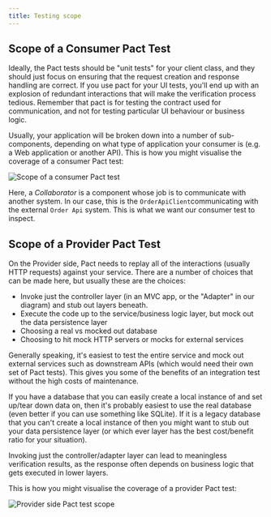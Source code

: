 ```yaml
---
title: Testing scope
---
```


## Scope of a Consumer Pact Test

Ideally, the Pact tests should be "unit tests" for your client class, and they should just focus on ensuring that the request creation and response handling are correct. If you use pact for your UI tests, you'll end up with an explosion of redundant interactions that will make the verification process tedious. Remember that pact is for testing the contract used for communication, and not for testing particular UI behaviour or business logic.

Usually, your application will be broken down into a number of sub-components, depending on what type of application your consumer is \(e.g. a Web application or another API\). This is how you might visualise the coverage of a consumer Pact test:

![Scope of a consumer Pact test](/img/consumer-test-coverage.png)

Here, a _Collaborator_ is a component whose job is to communicate with another system. In our case, this is the `OrderApiClient`communicating with the external `Order Api` system. This is what we want our consumer test to inspect.

## Scope of a Provider Pact Test

On the Provider side, Pact needs to replay all of the interactions \(usually HTTP requests\) against your service. There are a number of choices that can be made here, but usually these are the choices:

* Invoke just the controller layer \(in an MVC app, or the "Adapter" in our diagram\) and stub out layers beneath.
* Execute the code up to the service/business logic layer, but mock out the data persistence layer
* Choosing a real vs mocked out database
* Choosing to hit mock HTTP servers or mocks for external services

Generally speaking, it's easiest to test the entire service and mock out external services such as downstream APIs \(which would need their own set of Pact tests\). This gives you some of the benefits of an integration test without the high costs of maintenance. 

If you have a database that you can easily create a local instance of and set up/tear down data on, then it's probably easiest to use the real database (even better if you can use something like SQLite). If it is a legacy database that you can't create a local instance of then you might want to stub out your data persistence layer (or which ever layer has the best cost/benefit ratio for your situation).

Invoking just the controller/adapter layer can lead to meaningless verification results, as the response often depends on business logic that gets executed in lower layers.

This is how you might visualise the coverage of a provider Pact test:

![Provider side Pact test scope](/img/provider-test-coverage.png)
